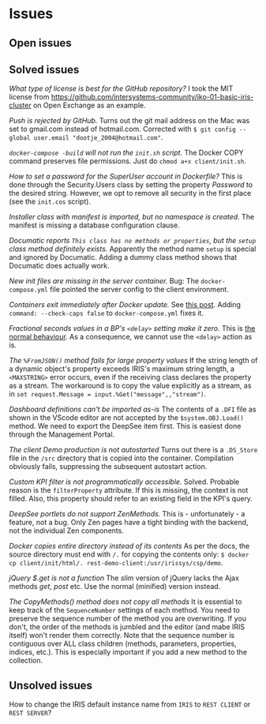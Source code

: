 # Issues

## Open issues

## Solved issues

*What type of license is best for the GitHub repository?*
I took the MIT license from <https://github.com/intersystems-community/iko-01-basic-iris-cluster>
on Open Exchange as an example.

*Push is rejected by GitHub.*
Turns out the git mail address on the Mac was set to gmail.com instead of hotmail.com.
Corrected with `$ git config --global user.email "dootje_2004@hotmail.com"`.

*`docker-compose -build` will not run the `init.sh` script.*
The Docker COPY command preserves file permissions. Just do `chmod a+x client/init.sh`.

*How to set a password for the SuperUser account in Dockerfile?*
This is done through the Security.Users class by setting the property *Password*
to the desired string.
However, we opt to remove all security in the first place (see the `init.cos` script).

*Installer class with manifest is imported, but no namespace is created.*
The manifest is missing a database configuration clause.

*Documatic reports `This class has no methods or properties`, but the `setup`
class method definitely exists.*
Apparently the method name `setup` is special and ignored by Documatic.
Adding a dummy class method shows that Documatic does actually work.

*New init files are missing in the server container.*
Bug: The `docker-compose.yml` file pointed the server config to the client environment.

*Containers exit immediately after Docker update.*
See [this post](https://community.intersystems.com/post/using-intersystems-iris-containers-docker-201014).
Adding `command: --check-caps false` to `docker-compose.yml` fixes it.

*Fractional seconds values in a BP's `<delay>` setting make it zero.*
This is [the normal behaviour](https://docs.intersystems.com/iris20222/csp/docbook/DocBook.UI.Page.cls?KEY=EBPLR_delay#EBPLR_delay_details).
As a consequence, we cannot use the `<delay>` action as is.

*The `%FromJSON()` method fails for large property values*
If the string length of a dynamic object's property exceeds IRIS's maximum string
length, a `<MAXSTRING>` error occurs,
even if the receiving class declares the property as a stream.
The workaround is to copy the value explicitly as a stream, as in
`set request.Message = input.%Get("message",,"stream")`.

*Dashboard definitions can't be imported as-is*
The contents of a `.DFI` file as shown in the VScode editor are not accepted by
the `$system.OBJ.Load()` method.
We need to export the DeepSee item first. This is easiest done through the
Management Portal.

*The client Demo production is not autostarted*
Turns out there is a `.DS_Store` file in the `/src` directory that is copied into
the container.
Compilation obviously fails, suppressing the subsequent autostart action.

*Custom KPI filter is not programmatically accessible.*
Solved. Probable reason is the `filterProperty` attribute. If this is missing,
the context is not filled.
Also, this property should refer to an existing field in the KPI's query.

*DeepSee portlets do not support ZenMethods.*
This is - unfortunately - a feature, not a bug.
Only Zen pages have a tight binding with the backend, not the individual Zen components.

*Docker copies entire directory instead of its contents*
As per the docs, the source directory must end with `/.` for copying the
contents only:
`$ docker cp client/init/html/. rest-demo-client:/usr/irissys/csp/demo`.

*jQuery $.get is not a function*
The *slim* version of jQuery lacks the Ajax methods *get*, *post* etc.
Use the normal (minified) version instead.

*The CopyMethods() method does not copy all methods*
It is essential to keep track of the `SequenceNumber` settings of each method.
You need to preserve the sequence number of the method you are overwriting.
If you don't, the order of the methods is jumbled and the editor (and mabe IRIS itself)
won't render them correctly.
Note that the sequence number is contiguous over ALL class children (methods, parameters,
properties, indices, etc.). This is especially important if you add a new method
to the collection.

## Unsolved issues

How to change the IRIS default instance name from `IRIS` to `REST CLIENT`
or `REST SERVER`?
